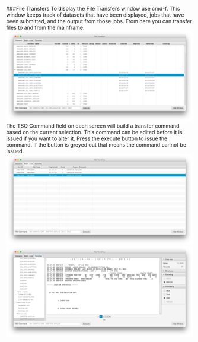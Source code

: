 ###File Transfers
To display the File Transfers window use cmd-f. This window keeps track of datasets that have been displayed, jobs that have been submitted, and the output from those jobs. From here you can transfer files to and from the mainframe.   
![Datasets](assistant1.png?raw=true "Datasets")  
The TSO Command field on each screen will build a transfer command based on the current selection. This command can be edited before it is issued if you want to alter it. Press the execute button to issue the command. If the button is greyed out that means the command cannot be issued.
![Batch Jobs](assistant2.png?raw=true "Batch Jobs")  
![Transfers](assistant3.png?raw=true "Transfers")  

